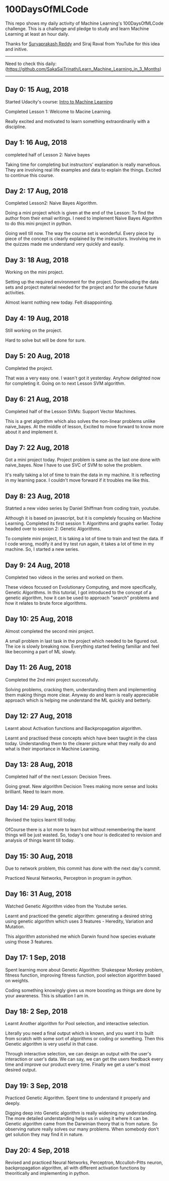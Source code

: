 # 100DaysOfMLCode
This repo shows my daily activity of Machine Learning's 100DaysOfMLCode challenge. This is a challenge and pledge to study and learn Machine Learning at least  an hour daily.

Thanks for [Suryaprakash Reddy](https://github.com/SurajChinna) and Siraj Raval from YouTube for this idea and initive.

***
Need to check this daily: (https://github.com/SakaSaiTrinath/Learn_Machine_Learning_in_3_Months)
***

## Day 0: 15 Aug, 2018
Started Udacity's course: [Intro to Machine Learning]( https://in.udacity.com/course/intro-to-machine-learning--ud120-india)

Completed Lesson 1: Welcome to Macine Learning.

Really excited and motivated to learn something extraordinarily with a discipline.

## Day 1: 16 Aug, 2018
completed half of Lesson 2: Naive bayes

Taking time for completing but instructors' explanation is really marvellous. They are involving real life examples and data to explain the things. Excited to continue this course.

## Day 2: 17 Aug, 2018
Completed Lesson2: Naive Bayes Algorithm. 

Doing a mini project which is given at the end of the Lesson: To find the author from their email writings. I need to implement Naive Bayes Algorithm to do this mini project in python.

Going well till now. The way the course set is wonderful. Every piece by piece of the concept is clearly explained by the instructors. Involving me in the quizzes made me understand very quickly and easily.

## Day 3: 18 Aug, 2018
Working on the mini project.

Setting up the required environment for the project. Downloading the data sets and project material needed for the project and for the course future activities.

Almost learnt nothing new today. Felt disappointing.

## Day 4: 19 Aug, 2018
Still working on the project.

Hard to solve but will be done for sure.

## Day 5: 20 Aug, 2018
Completed the project.

That was a very easy one. I wasn't got it yesterday. Anyhow delighted now for completing it. Going on to next Lesson SVM algorithm.

## Day 6: 21 Aug, 2018
Completed half of the Lesson SVMs: Support Vector Machines.

This is a gret algorithm which also solves the non-linear problems unlike naive_bayes. At the middle of lesson, Excited to move forward to know more about it and implement it.

## Day 7: 22 Aug, 2018
Got a mini project today. Project problem is same as the last one done with naive_bayes. Now I have to use SVC of SVM to solve the problem.

It's really taking a lot of time to train the data in my machine. It is reflecting in my learning pace. I couldn't move forward if it troubles me like this.

## Day 8: 23 Aug, 2018
Statrted a new video series by Daniel Shiffman from coding train, youtube.

Although it is based on javascript, but it is completely focusing on Machine Learning. Completed its first session 1: Algorithms and graphs earlier. Today headed over to session 2: Genetic Algorithms. 

To complete mini project, It is taking a lot of time to train and test the data. If I code wrong, modify it and try test run again, it takes a lot of time in my machine. So, I started a new series.

## Day 9: 24 Aug, 2018
 Completed two videos in the series and worked on them.
 
These videos focused on Evolutionary Computing, and more specifically, Genetic Algorithms. In this tutorial, I got introduced to the concept of a genetic algorithm, how it can be used to approach "search" problems and how it relates to brute force algorithms.

## Day 10: 25 Aug, 2018
Almost completed the second mini project.

A small problem in last task in the project which needed to be figured out. The ice is slowly breaking now. Everything started feeling familiar and feel like becoming a part of ML slowly.

## Day 11: 26 Aug, 2018
Completed the 2nd mini project successfully.

Solving problems, cracking them, understanding them and implementing them making things more clear. Anyway do and learn is really appreciable approach which is helping me understand the ML quickly and betterly.

## Day 12: 27 Aug, 2018
Learnt about Activation functions and Backpropagation algorithm.

Learnt and practised these concepts which have been taught in the class today. Understanding them to the clearer picture what they really do and what is their importance in Machine Learning.
 
## Day 13: 28 Aug, 2018
Completed half of the next Lesson: Decision Trees.

Going great. New algorithm Decision Trees making more sense and looks brilliant. Need to learn more.

## Day 14: 29 Aug, 2018
Revised the topics learnt till today.

OfCourse there is a lot more to learn but without remembering the learnt things will be just wasted. So, today's one hour is dedicated to revision and analysis of things learnt till today.

## Day 15: 30 Aug, 2018
Due to network problem, this commit has done with the next day's commit.

Practiced Neural Networks, Perceptron in program in python.

## Day 16: 31 Aug, 2018
Watched Genetic Algorithm video from the Youtube series.

Learnt and practiced the genetic algorithm: generating a desired string using genetic algorithm which uses 3 features - Heredity, Variation and Mutation.

This algorithm astonished me which Darwin found how species evaluate using those 3 features.

## Day 17: 1 Sep, 2018
Spent learning more about Genetic Algorithm: Shakespear Monkey problem, fitness function, improving fitness function, pool selection algorithm based on weights.

Coding something knowingly gives us more boosting as things are done by your awareness. This is situation I am in.

## Day 18: 2 Sep, 2018
Learnt Another algorithm for Pool selection, and interactive selection.

Literally you need a final output which is known, and you want it to built from scratch with some sort of algorithms or coding or something. Then this Genetic algorithm is very useful in that case.

Through interactive selection, we can design an output with the user's interaction or user's data. We can say, we can get the users feedback every time and improve our product every time. Finally we get a user's most desired output.

## Day 19: 3 Sep, 2018
Practiced Genetic Algorithm. Spent time to understand it properly and deeply.

Digging deep into Genetic algorithm is really widening my understanding. The more detailed understanding helps us in using it where it can be. Genetic algorithm came from the Darwinian theory that is from nature. So observing nature really solves our many problems. When somebody don't get solution they may find it in nature.

## Day 20: 4 Sep, 2018
Revised and practiced Neural Networks, Perceptron, Mcculloh-Pitts neuron, backpropagation algorithm, all with different activation functions by theoritically and implementing in python.
